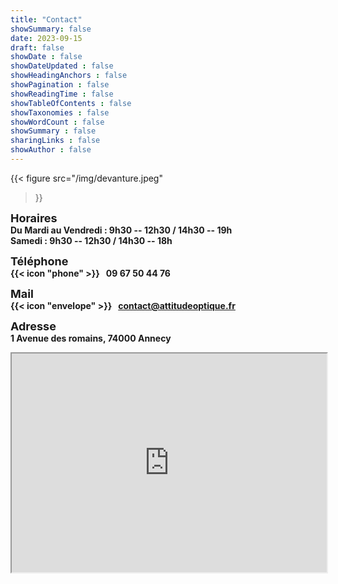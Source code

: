 ```yaml
---
title: "Contact"
showSummary: false
date: 2023-09-15
draft: false
showDate : false
showDateUpdated : false
showHeadingAnchors : false
showPagination : false
showReadingTime : false
showTableOfContents : false
showTaxonomies : false 
showWordCount : false
showSummary : false
sharingLinks : false
showAuthor : false
---
```


{{< figure
    src="/img/devanture.jpeg"
>}}


<font size="4">**Horaires**</font>  
**Du Mardi au Vendredi : 9h30 -- 12h30 / 14h30 -- 19h**  
**Samedi : 9h30 -- 12h30 / 14h30 -- 18h**

<font size="4">**Téléphone**</font>  
**{{< icon "phone" >}} &nbsp; 09 67 50 44 76**

<font size="4">**Mail**</font>  
**{{< icon "envelope" >}} &nbsp; contact@attitudeoptique.fr**

<font size="4">**Adresse**</font>  
**1 Avenue des romains, 74000 Annecy**

<iframe src="https://www.google.com/maps/embed?pb=!1m14!1m8!1m3!1d2776.275925118986!2d6.1213774!3d45.9057929!3m2!1i1024!2i768!4f13.1!3m3!1m2!1s0x478b8ff6690b5491%3A0xb266dcb798cabf18!2sAttitude%20Optique!5e0!3m2!1sen!2sfr!4v1679266580237!5m2!1sen!2sfr" width="100%" height="350" style="display: block; margin: 0 auto;" allowfullscreen="" loading="lazy" referrerpolicy="no-referrer-when-downgrade"></iframe>
